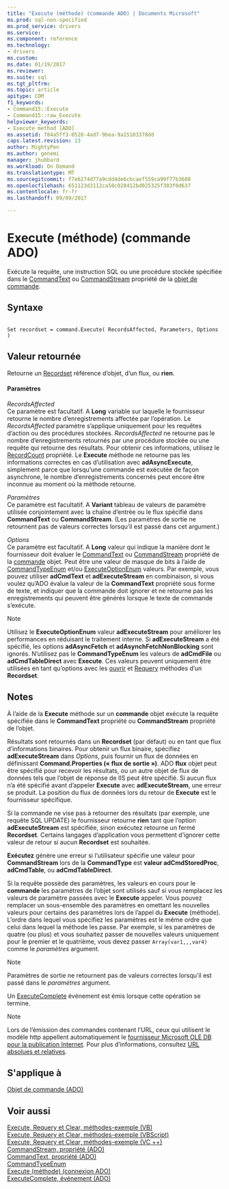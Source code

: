 ```yaml
---
title: "Execute (méthode) (commande ADO) | Documents Microsoft"
ms.prod: sql-non-specified
ms.prod_service: drivers
ms.service: 
ms.component: reference
ms.technology:
- drivers
ms.custom: 
ms.date: 01/19/2017
ms.reviewer: 
ms.suite: sql
ms.tgt_pltfrm: 
ms.topic: article
apitype: COM
f1_keywords:
- Command15::Execute
- Command15::raw_Execute
helpviewer_keywords:
- Execute method [ADO]
ms.assetid: f84a5ff3-0528-4ad7-9bea-9a15103378dd
caps.latest.revision: 13
author: MightyPen
ms.author: genemi
manager: jhubbard
ms.workload: On Demand
ms.translationtype: MT
ms.sourcegitcommit: f7e6274d77a9cdd4de6cbcaef559ca99f77b3608
ms.openlocfilehash: 651123d3112ca58c028412bd025325f303f0d637
ms.contentlocale: fr-fr
ms.lasthandoff: 09/09/2017

---
```

# <a name="execute-method-ado-command"></a>Execute (méthode) (commande ADO)
Exécute la requête, une instruction SQL ou une procédure stockée spécifiée dans le [CommandText](../../../ado/reference/ado-api/commandtext-property-ado.md) ou [CommandStream](../../../ado/reference/ado-api/commandstream-property-ado.md) propriété de la [objet de commande](../../../ado/reference/ado-api/command-object-ado.md).  
  
## <a name="syntax"></a>Syntaxe  
  
```  
  
Set recordset = command.Execute( RecordsAffected, Parameters, Options )  
```  
  
## <a name="return-value"></a>Valeur retournée  
 Retourne un [Recordset](../../../ado/reference/ado-api/recordset-object-ado.md) référence d’objet, d’un flux, ou **rien**.  
  
#### <a name="parameters"></a>Paramètres  
 *RecordsAffected*  
 Ce paramètre est facultatif. A **Long** variable sur laquelle le fournisseur retourne le nombre d’enregistrements affectée par l’opération. Le *RecordsAffected* paramètre s’applique uniquement pour les requêtes d’action ou des procédures stockées. *RecordsAffected* ne retourne pas le nombre d’enregistrements retournés par une procédure stockée ou une requête qui retourne des résultats. Pour obtenir ces informations, utilisez le [RecordCount](../../../ado/reference/ado-api/recordcount-property-ado.md) propriété. Le **Execute** méthode ne retourne pas les informations correctes en cas d’utilisation avec **adAsyncExecute**, simplement parce que lorsqu’une commande est exécutée de façon asynchrone, le nombre d’enregistrements concernés peut encore être inconnue au moment où la méthode retourne.  
  
 *Paramètres*  
 Ce paramètre est facultatif. A **Variant** tableau de valeurs de paramètre utilisée conjointement avec la chaîne d’entrée ou le flux spécifié dans **CommandText** ou **CommandStream**. (Les paramètres de sortie ne retournent pas de valeurs correctes lorsqu’il est passé dans cet argument.)  
  
 *Options*  
 Ce paramètre est facultatif. A **Long** valeur qui indique la manière dont le fournisseur doit évaluer le [CommandText](../../../ado/reference/ado-api/commandtext-property-ado.md) ou [CommandStream](../../../ado/reference/ado-api/commandstream-property-ado.md) propriété de la [commande](../../../ado/reference/ado-api/command-object-ado.md) objet. Peut être une valeur de masque de bits à l’aide de [CommandTypeEnum](../../../ado/reference/ado-api/commandtypeenum.md) et/ou [ExecuteOptionEnum](../../../ado/reference/ado-api/executeoptionenum.md) valeurs. Par exemple, vous pouvez utiliser **adCmdText** et **adExecuteStream** en combinaison, si vous voulez qu’ADO évalue la valeur de la **CommandText** propriété sous forme de texte, et indiquer que la commande doit ignorer et ne retourne pas les enregistrements qui peuvent être générés lorsque le texte de commande s’exécute.  
  
> [!NOTE]
>  Utilisez le **ExecuteOptionEnum** valeur **adExecuteStream** pour améliorer les performances en réduisant le traitement interne. Si **adExecuteStream** a été spécifié, les options **adAsyncFetch** et **adAsynchFetchNonBlocking** sont ignorés. N’utilisez pas le **CommandTypeEnum** les valeurs de **adCmdFile** ou **adCmdTableDirect** avec **Execute**. Ces valeurs peuvent uniquement être utilisées en tant qu’options avec les [ouvrir](../../../ado/reference/ado-api/open-method-ado-recordset.md) et [Requery](../../../ado/reference/ado-api/requery-method.md) méthodes d’un **Recordset**.  
  
## <a name="remarks"></a>Notes  
 À l’aide de la **Execute** méthode sur un **commande** objet exécute la requête spécifiée dans le **CommandText** propriété ou **CommandStream** propriété de l’objet.  
  
 Résultats sont retournés dans un **Recordset** (par défaut) ou en tant que flux d’informations binaires. Pour obtenir un flux binaire, spécifiez **adExecuteStream** dans *Options*, puis fournir un flux de données en définissant **Command.Properties (« flux de sortie »)**. ADO **flux** objet peut être spécifié pour recevoir les résultats, ou un autre objet de flux de données tels que l’objet de réponse de IIS peut être spécifié. Si aucun flux n’a été spécifié avant d’appeler **Execute** avec **adExecuteStream**, une erreur se produit. La position du flux de données lors du retour de **Execute** est le fournisseur spécifique.  
  
 Si la commande ne vise pas à retourner des résultats (par exemple, une requête SQL UPDATE) le fournisseur retourne **rien** tant que l’option **adExecuteStream** est spécifiée, sinon exécutez retourne un fermé **Recordset**. Certains langages d’application vous permettent d’ignorer cette valeur de retour si aucun **Recordset** est souhaitée.  
  
 **Exécutez** génère une erreur si l’utilisateur spécifie une valeur pour **CommandStream** lors de la **CommandType** est **valeur adCmdStoredProc**,  **adCmdTable**, ou **adCmdTableDirect**.  
  
 Si la requête possède des paramètres, les valeurs en cours pour le **commande** les paramètres de l’objet sont utilisés sauf si vous remplacez les valeurs de paramètre passées avec le **Execute** appeler. Vous pouvez remplacer un sous-ensemble des paramètres en omettant les nouvelles valeurs pour certains des paramètres lors de l’appel du **Execute** (méthode). L’ordre dans lequel vous spécifiez les paramètres est le même ordre que celui dans lequel la méthode les passe. Par exemple, si les paramètres de quatre (ou plus) et vous souhaitez passer de nouvelles valeurs uniquement pour le premier et le quatrième, vous devez passer `Array(var1,,,var4)` comme le *paramètres* argument.  
  
> [!NOTE]
>  Paramètres de sortie ne retournent pas de valeurs correctes lorsqu’il est passé dans le *paramètres* argument.  
  
 Un [ExecuteComplete](../../../ado/reference/ado-api/executecomplete-event-ado.md) événement est émis lorsque cette opération se termine.  
  
> [!NOTE]
>  Lors de l’émission des commandes contenant l’URL, ceux qui utilisent le modèle http appellent automatiquement le [fournisseur Microsoft OLE DB pour la publication Internet](../../../ado/guide/appendixes/microsoft-ole-db-provider-for-internet-publishing.md). Pour plus d’informations, consultez [URL absolues et relatives](../../../ado/guide/data/absolute-and-relative-urls.md).  
  
## <a name="applies-to"></a>S'applique à  
 [Objet de commande (ADO)](../../../ado/reference/ado-api/command-object-ado.md)  
  
## <a name="see-also"></a>Voir aussi  
 [Execute, Requery et Clear, méthodes-exemple (VB)](../../../ado/reference/ado-api/execute-requery-and-clear-methods-example-vb.md)   
 [Execute, Requery et Clear, méthodes-exemple (VBScript)](../../../ado/reference/ado-api/execute-requery-and-clear-methods-example-vbscript.md)   
 [Execute, Requery et Clear, méthodes-exemple (VC ++)](../../../ado/reference/ado-api/execute-requery-and-clear-methods-example-vc.md)   
 [CommandStream, propriété (ADO)](../../../ado/reference/ado-api/commandstream-property-ado.md)   
 [CommandText, propriété (ADO)](../../../ado/reference/ado-api/commandtext-property-ado.md)   
 [CommandTypeEnum](../../../ado/reference/ado-api/commandtypeenum.md)   
 [Execute (méthode) (connexion ADO)](../../../ado/reference/ado-api/execute-method-ado-connection.md)   
 [ExecuteComplete, événement (ADO)](../../../ado/reference/ado-api/executecomplete-event-ado.md)

